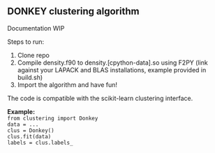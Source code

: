 DONKEY clustering algorithm
---------------------------

Documentation WIP

Steps to run:
1. Clone repo
2. Compile density.f90 to density.[cpython-data].so using F2PY
   (link against your LAPACK and BLAS installations, example provided in build.sh)
3. Import the algorithm and have fun!

The code is compatible with the scikit-learn clustering interface.

**Example:**  
`from clustering import Donkey`  
`data = ...`  
`clus = Donkey()`  
`clus.fit(data)`  
`labels = clus.labels_`  
